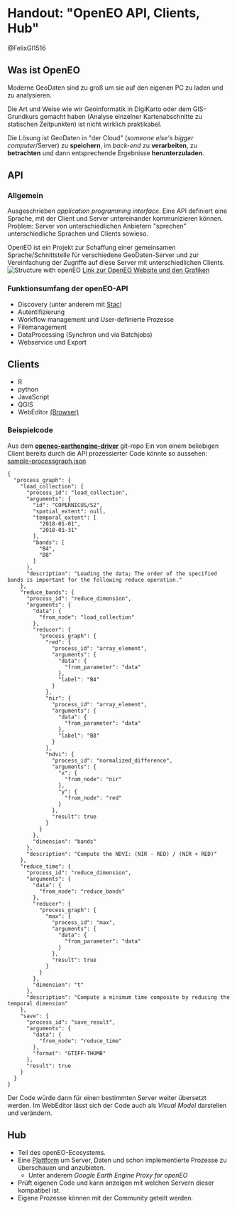 # Handout: "OpenEO API, Clients, Hub"

@FelixGI1516


## Was ist OpenEO

Moderne GeoDaten sind zu groß um sie auf den eigenen PC zu laden und zu analysieren.

Die Art und Weise wie wir Geoinformatik in DigiKarto oder dem GIS-Grundkurs gemacht haben (Analyse einzelner Kartenabschnitte zu statischen Zeitpunkten) ist nicht wirklich praktikabel.

Die Lösung ist GeoDaten in "der Cloud" (*someone else's bigger computer*/Server) zu **speichern**, im *back-end* zu **verarbeiten**, zu **betrachten** und dann entsprechende Ergebnisse **herunterzuladen**.

## API
### Allgemein
Ausgeschrieben *application programming interface*.
Eine API definiert eine Sprache, mit der Client und Server untereinander kommunizieren können.
Problem: Server von unterschiedlichen Anbietern "sprechen" unterschiedliche Sprachen und Clients sowieso.

OpenEO ist ein Projekt zur Schaffung einer gemeinsamen Sprache/Schnittstelle für verschiedene GeoDaten-Server und zur Vereinfachung der Zugriffe auf diese Server mit unterschiedlichen Clients.
![Structure with openEO](https://openeo.org/images/api2.png)
[Link zur OpenEO Website und den Grafiken](https://openeo.org/about.html#openeo)


### Funktionsumfang der openEO-API
 - Discovery (unter anderem mit [Stac](https://api.openeo.org/#tag/EO-Data-Discovery))
 - Autentifizierung
 - Workflow management und User-definierte Prozesse
 - Filemanagement
 - DataProcessing (Synchron und via Batchjobs)
 - Webservice und Export

## Clients
 - R
 - python
 - JavaScript
 - QGIS
 - WebEditor [(Browser)](https://open-eo.github.io/openeo-web-editor/demo/) 
### Beispielcode
Aus dem **[openeo-earthengine-driver](https://github.com/Open-EO/openeo-earthengine-driver)** git-repo
Ein von einem beliebigen Client bereits durch die API prozessierter Code könnte so aussehen:
[sample-processgraph.json](https://github.com/Open-EO/openeo-earthengine-driver/blob/master/tests/data/sample-processgraph.json)

    {
      "process_graph": {
        "load_collection": {
          "process_id": "load_collection",
          "arguments": {
            "id": "COPERNICUS/S2",
            "spatial_extent": null,
            "temporal_extent": [
              "2018-01-01",
              "2018-01-31"
            ],
            "bands": [
              "B4",
              "B8"
            ]
          },
          "description": "Loading the data; The order of the specified bands is important for the following reduce operation."
        },
        "reduce_bands": {
          "process_id": "reduce_dimension",
          "arguments": {
            "data": {
              "from_node": "load_collection"
            },
            "reducer": {
              "process_graph": {
                "red": {
                  "process_id": "array_element",
                  "arguments": {
                    "data": {
                      "from_parameter": "data"
                    },
                    "label": "B4"
                  }
                },
                "nir": {
                  "process_id": "array_element",
                  "arguments": {
                    "data": {
                      "from_parameter": "data"
                    },
                    "label": "B8"
                  }
                },
                "ndvi": {
                  "process_id": "normalized_difference",
                  "arguments": {
                    "x": {
                      "from_node": "nir"
                    },
                    "y": {
                      "from_node": "red"
                    }
                  },
                  "result": true
                }
              }
            },
            "dimension": "bands"
          },
          "description": "Compute the NDVI: (NIR - RED) / (NIR + RED)"
        },
        "reduce_time": {
          "process_id": "reduce_dimension",
          "arguments": {
            "data": {
              "from_node": "reduce_bands"
            },
            "reducer": {
              "process_graph": {
                "max": {
                  "process_id": "max",
                  "arguments": {
                    "data": {
                      "from_parameter": "data"
                    }
                  },
                  "result": true
                }
              }
            },
            "dimension": "t"
          },
          "description": "Compute a minimum time composite by reducing the temporal dimension"
        },
        "save": {
          "process_id": "save_result",
          "arguments": {
            "data": {
              "from_node": "reduce_time"
            },
            "format": "GTIFF-THUMB"
          },
          "result": true
        }
      }
    }
Der Code würde dann für einen bestimmten Server weiter übersetzt werden.
Im WebEditor lässt sich der Code auch als *Visual Model* darstellen und verändern.

## Hub

- Teil des openEO-Ecosystems. 
- Eine [Plattform](https://hub.openeo.org/)   um Server, Daten und schon implementierte Prozesse zu überschauen und anzubieten.
	- Unter anderem _Google Earth Engine Proxy for openEO_
- Prüft eigenen Code und kann anzeigen mit welchen Servern dieser kompatibel ist.
- Eigene Prozesse können mit der Community geteilt werden.
